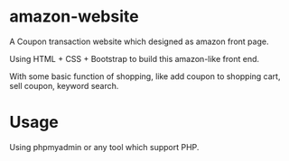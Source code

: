 # amazon-website

A Coupon transaction website which designed as amazon front page.

Using HTML + CSS + Bootstrap to build this amazon-like front end. 

With some basic function of shopping, like add coupon to shopping cart, sell coupon, keyword search.


# Usage

Using phpmyadmin or any tool which support PHP.

